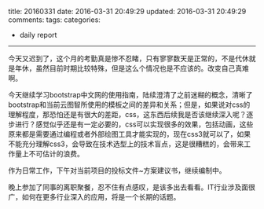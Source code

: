 title: 20160331
date: 2016-03-31 20:49:29
updated: 2016-03-31 20:49:29
comments: 
tags:
categories:
- daily report

---

今天又迟到了，这个月的考勤真是惨不忍睹，只有寥寥数天是正常的，不是代休就是年休，虽然目前时期比较特殊，但是这么个情况也是不应该的。改变自己真难啊。

今天继续学习bootstrap中文网的使用指南，陆续澄清了之前迷糊的概念，清晰了bootstrap和当前云图智所使用的模板之间的差异和关系；但是，如果说对css的理解程度，那恐怕还是有很大的差距，css，这东西后续我是否该继续深入呢？逐步进行？感觉似乎还是有一定必要的，css可以实现很多的效果，包括动画，这些原来都是需要通过编程或者外部绘图工具才能实现的，现在css3就可以了，如果不能充分理解css3，会导致在技术选型上的技术盲点，这是很糟糕的，会带来工作量上不可估计的浪费。

作为日常工作，下午对当前项目的投标文件~方案建议书，继续编制中。

晚上参加了同事的离职聚餐，忍不住有点感叹，是该多出去看看。IT行业涉及面很广，如何在更多行业深入的应用，将是一个长期的话题。